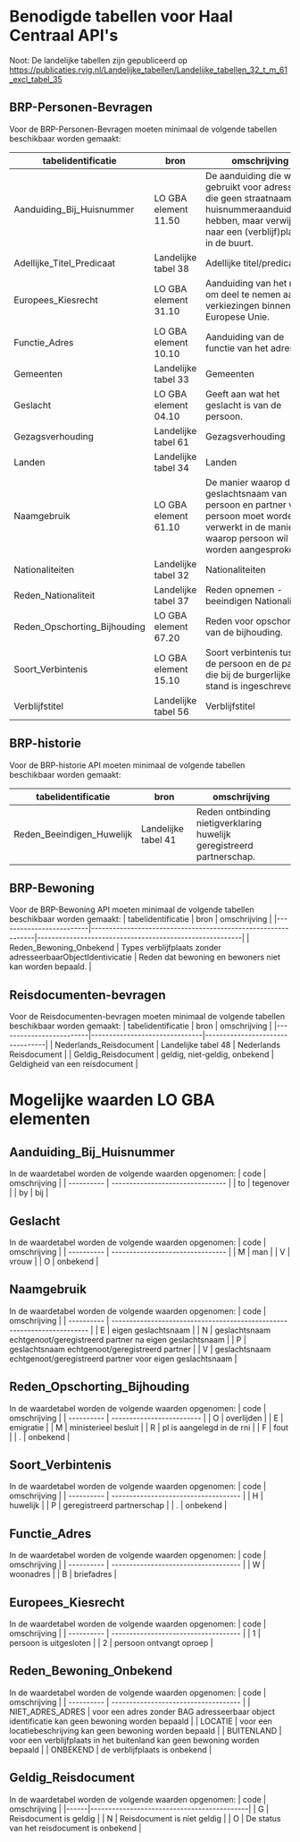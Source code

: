# Benodigde tabellen voor Haal Centraal API's

Noot: De landelijke tabellen zijn gepubliceerd op https://publicaties.rvig.nl/Landelijke_tabellen/Landelijke_tabellen_32_t_m_61_excl_tabel_35

## BRP-Personen-Bevragen

Voor de BRP-Personen-Bevragen moeten minimaal de volgende tabellen beschikbaar worden gemaakt:

| tabelidentificatie           | bron                 | omschrijving                                                                                                                                               |
|------------------------------|----------------------|------------------------------------------------------------------------------------------------------------------------------------------------------------|
| Aanduiding_Bij_Huisnummer    | LO GBA element 11.50 | De aanduiding die wordt gebruikt voor adressen die geen straatnaam en huisnummeraanduidingen hebben, maar verwijzen naar een (verblijf)plaats in de buurt. |
| Adellijke_Titel_Predicaat    | Landelijke tabel 38  | Adellijke titel/predicaat                                                                                                                                  |
| Europees_Kiesrecht           | LO GBA element 31.10 | Aanduiding van het recht om deel te nemen aan verkiezingen binnen de Europese Unie.                                                                        |
| Functie_Adres                | LO GBA element 10.10 | Aanduiding van de functie van het adres.                                                                                                                   |
| Gemeenten                    | Landelijke tabel 33  | Gemeenten                                                                                                                                                  |
| Geslacht                     | LO GBA element 04.10 | Geeft aan wat het geslacht is van de persoon.                                                                                                              |
| Gezagsverhouding             | Landelijke tabel 61  | Gezagsverhouding                                                                                                                                           |
| Landen                       | Landelijke tabel 34  | Landen                                                                                                                                                     |
| Naamgebruik                  | LO GBA element 61.10 | De manier waarop de geslachtsnaam van persoon en partner van persoon moet worden verwerkt in de manier waarop persoon wil worden aangesproken.             |
| Nationaliteiten              | Landelijke tabel 32  | Nationaliteiten                                                                                                                                            |
| Reden_Nationaliteit          | Landelijke tabel 37  | Reden opnemen - beeindigen Nationaliteit                                                                                                                   |
| Reden_Opschorting_Bijhouding | LO GBA element 67.20 | Reden voor opschorting van de bijhouding.                                                                                                                  |
| Soort_Verbintenis            | LO GBA element 15.10 | Soort verbintenis tussen de persoon en de partner die bij de burgerlijke stand is ingeschreven.                                                            |
| Verblijfstitel               | Landelijke tabel 56  | Verblijfstitel                                                                                                                                             |

## BRP-historie

Voor de BRP-historie API moeten minimaal de volgende tabellen beschikbaar worden gemaakt:

| tabelidentificatie        | bron                | omschrijving                                                           |
|---------------------------|---------------------|------------------------------------------------------------------------|
| Reden_Beeindigen_Huwelijk | Landelijke tabel 41 | Reden ontbinding nietigverklaring huwelijk geregistreerd partnerschap. |

## BRP-Bewoning

Voor de BRP-Bewoning API moeten minimaal de volgende tabellen beschikbaar worden gemaakt:
| tabelidentificatie      | bron                                                         | omschrijving                                            |
|-------------------------|--------------------------------------------------------------|---------------------------------------------------------|
| Reden_Bewoning_Onbekend | Types verblijfplaats zonder adresseerbaarObjectIdentivicatie | Reden dat bewoning en bewoners niet kan worden bepaald. |

## Reisdocumenten-bevragen

Voor de Reisdocumenten-bevragen moeten minimaal de volgende tabellen beschikbaar worden gemaakt:
| tabelidentificatie      | bron                          | omschrijving                    |
|-------------------------|-------------------------------|---------------------------------|
| Nederlands_Reisdocument | Landelijke tabel 48           | Nederlands Reisdocument         |
| Geldig_Reisdocument     | geldig, niet-geldig, onbekend | Geldigheid van een reisdocument |

# Mogelijke waarden LO GBA elementen

## Aanduiding_Bij_Huisnummer

  In de waardetabel worden de volgende waarden opgenomen:
  | code       | omschrijving                     |
  | ---------- | -------------------------------- |
  | to         | tegenover                        |
  | by         | bij                              |

## Geslacht
  
  In de waardetabel worden de volgende waarden opgenomen:
  | code       | omschrijving                     |
  | ---------- | -------------------------------- |
  | M          | man                              |
  | V          | vrouw                            |
  | O          | onbekend                         |

## Naamgebruik

  In de waardetabel worden de volgende waarden opgenomen:
  | code       | omschrijving                                                            |
  | ---------- | ----------------------------------------------------------------------- |
  | E          | eigen geslachtsnaam                                                     |
  | N          | geslachtsnaam echtgenoot/geregistreerd partner na eigen geslachtsnaam   |
  | P          | geslachtsnaam echtgenoot/geregistreerd partner                          |
  | V          | geslachtsnaam echtgenoot/geregistreerd partner voor eigen geslachtsnaam |

## Reden_Opschorting_Bijhouding

  In de waardetabel worden de volgende waarden opgenomen:
  | code       | omschrijving              |
  | ---------- | ------------------------- |
  | O          | overlijden                |
  | E          | emigratie                 |
  | M          | ministerieel besluit      |
  | R          | pl is aangelegd in de rni |
  | F          | fout                      |
  | .          | onbekend                  |

## Soort_Verbintenis

  In de waardetabel worden de volgende waarden opgenomen:
  | code       | omschrijving                         |
  | ---------- | ------------------------------------ |
  | H          | huwelijk                             |
  | P          | geregistreerd partnerschap           |
  | .          | onbekend                             |

## Functie_Adres

  In de waardetabel worden de volgende waarden opgenomen:
  | code       | omschrijving                         |
  | ---------- | ------------------------------------ |
  | W          | woonadres                            |
  | B          | briefadres                           |

## Europees_Kiesrecht

  In de waardetabel worden de volgende waarden opgenomen:
  | code       | omschrijving                         |
  | ---------- | ------------------------------------ |
  | 1          | persoon is uitgesloten               |
  | 2          | persoon ontvangt oproep              |


## Reden_Bewoning_Onbekend
  
  In de waardetabel worden de volgende waarden opgenomen:
  | code             | omschrijving                                                                                  |
  | ----------       | ------------------------------------                                                          |
  | NIET_ADRES_ADRES | voor een adres zonder BAG adresseerbaar object identificatie kan geen bewoning worden bepaald |
  | LOCATIE          | voor een locatiebeschrijving kan geen bewoning worden bepaald                                 |
  | BUITENLAND       | voor een verblijfplaats in het buitenland kan geen bewoning worden bepaald                    |
  | ONBEKEND         | de verblijfplaats is onbekend                                                                 |

## Geldig_Reisdocument

  In de waardetabel worden de volgende waarden opgenomen:
  | code | omschrijving                               |
  |------|--------------------------------------------|
  | G    | Reisdocument is geldig                     |
  | N    | Reisdocument is niet geldig                |
  | O    | De status van het reisdocument is onbekend |